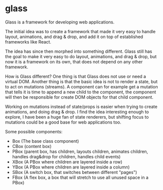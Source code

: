 # glass

Glass is a framework for developing web applications.

The initial idea was to create a framework that made it very easy to handle layout, animations, and drag & drop, and add it on top of established frameworks like React.

The idea has since then morphed into something different. Glass still has the goal to make it very easy to do layout, animations, and drag & drop, but now it is a framework on its own, that does not depend on any other framework.

How is Glass different? One thing is that Glass does not use or need a virtual DOM. Another thing is that the basic idea is not to render a state, but to act on mutations (streams). A component can for example get a mutation that tells it is time to append a new child to the component, the component will then be responsible for create DOM objects for that child component.

Working on mutations instead of state/props is easier when trying to create animations, and doing drag & drop. I find the idea interesting enough to explore, I have been a huge fan of state renderers, but shifting focus to mutations could be a good base for web applications too.

Some possible components:

* Box (The base class component)
* CBox (content box)
* PBox (parent box, has children, layouts children, animates children, handles drag&drop for children, handles child events)
* XBox (A PBox where children are layered inside a row)
* YBox (A PBox where children are layered inside a column)
* SBox (A switch box, that switches between different "pages")
* FBox (A flex box, a box that will stretch to use all unused space in a PBox)
